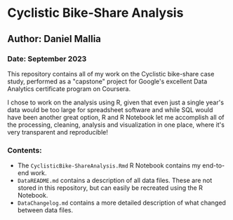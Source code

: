 # Cyclistic Bike-Share Analysis
## Author: Daniel Mallia
### Date: September 2023

This repository contains all of my work on the Cyclistic bike-share case
study, performed as a "capstone" project for Google's excellent Data Analytics
certificate program on Coursera.

I chose to work on the analysis using R, given that even just a single year's
data would be too large for spreadsheet software and while SQL would have
been another great option, R and R Notebook let me accomplish all of the
processing, cleaning, analysis and visualization in one place, where it's
very transparent and reproducible!

### Contents:
- The ```CyclisticBike-ShareAnalysis.Rmd``` R Notebook contains my end-to-end
work.
- ```DataREADME.md``` contains a description of all data files. These are not
stored in this repository, but can easily be recreated using the R Notebook.
- ```DataChangelog.md``` contains a more detailed description of what changed
between data files.
